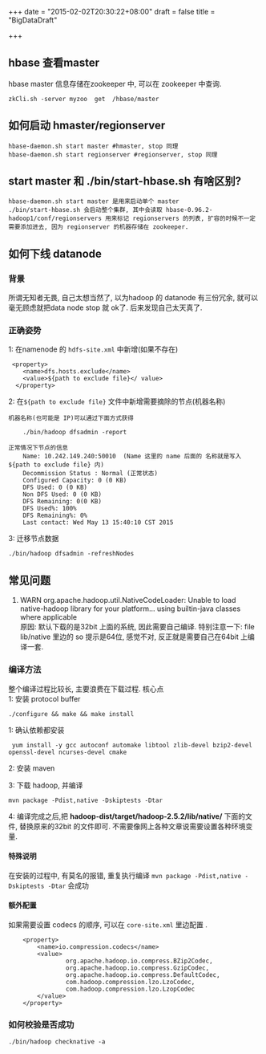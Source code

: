 +++
date = "2015-02-02T20:30:22+08:00"
draft = false
title = "BigDataDraft"

+++

## hbase 查看master
hbase master 信息存储在zookeeper 中, 可以在 zookeeper 中查询.   

	zkCli.sh -server myzoo  get  /hbase/master

## 如何启动 hmaster/regionserver
	
	hbase-daemon.sh start master #hmaster, stop 同理
	hbase-daemon.sh start regionserver #regionserver, stop 同理
	
## start master 和 ./bin/start-hbase.sh 有啥区别? 

	hbase-daemon.sh start master 是用来启动单个 master
	./bin/start-hbase.sh 会启动整个集群, 其中会读取 hbase-0.96.2-hadoop1/conf/regionservers 用来标记 regionservers 的列表, 扩容的时候不一定需要添加进去, 因为 regionserver 的机器存储在 zookeeper.


## 如何下线 datanode
### 背景
所谓无知者无畏, 自己太想当然了, 以为hadoop 的 datanode 有三份冗余, 就可以毫无顾虑就把data node stop 就 ok了.  后来发现自己太天真了.  
### 正确姿势 
1: 在namenode 的 `hdfs-site.xml` 中新增(如果不存在)  

     <property>                                                                                                                       
        <name>dfs.hosts.exclude</name>                                                                                             
        <value>${path to exclude file}</ value>                                                                                                    
      </property>
      
2: 在`${path to exclude file}` 文件中新增需要摘除的节点(机器名称)  

    机器名称(也可能是 IP)可以通过下面方式获得  
    
        ./bin/hadoop dfsadmin -report
        
    正常情况下节点的信息
        Name: 10.242.149.240:50010  (Name 这里的 name 后面的 名称就是写入 ${path to exclude file} 内)
        Decommission Status : Normal (正常状态)
        Configured Capacity: 0 (0 KB)
        DFS Used: 0 (0 KB)
        Non DFS Used: 0 (0 KB)
        DFS Remaining: 0(0 KB)
        DFS Used%: 100%
        DFS Remaining%: 0%
        Last contact: Wed May 13 15:40:10 CST 2015

3: 迁移节点数据 

    ./bin/hadoop dfsadmin -refreshNodes
    
    
## 常见问题
1. WARN org.apache.hadoop.util.NativeCodeLoader: Unable to load native-hadoop library for your platform... using builtin-java classes where applicable  
原因:  默认下载的是32bit 上面的系统, 因此需要自己编译. 特别注意一下: file  lib/native 里边的 so 提示是64位, 感觉不对, 反正就是需要自己在64bit 上编译一套.   

### 编译方法
整个编译过程比较长, 主要浪费在下载过程.  核心点   
1: 安装 protocol buffer

    ./configure && make && make install
1: 确认依赖都安装 
     
     yum install -y gcc autoconf automake libtool zlib-devel bzip2-devel  openssl-devel ncurses-devel cmake
     
2: 安装 maven 

3: 下载 hadoop, 并编译 

    mvn package -Pdist,native -Dskiptests -Dtar
4:  编译完成之后,把 **hadoop-dist/target/hadoop-2.5.2/lib/native/** 下面的文件, 替换原来的32bit 的文件即可. 不需要像网上各种文章说需要设置各种环境变量.  

#### 特殊说明
在安装的过程中, 有莫名的报错, 重复执行编译 `mvn package -Pdist,native -Dskiptests -Dtar` 会成功

#### 额外配置  
如果需要设置 codecs 的顺序, 可以在 `core-site.xml` 里边配置 .   

        <property>
            <name>io.compression.codecs</name>
            <value>
                    org.apache.hadoop.io.compress.BZip2Codec,
                    org.apache.hadoop.io.compress.GzipCodec,
                    org.apache.hadoop.io.compress.DefaultCodec,
                    com.hadoop.compression.lzo.LzoCodec,
                    com.hadoop.compression.lzo.LzopCodec
            </value>
        </property>

    

### 如何校验是否成功
    
    ./bin/hadoop checknative -a

    
    
